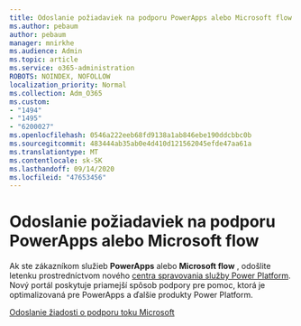 ```yaml
---
title: Odoslanie požiadaviek na podporu PowerApps alebo Microsoft flow
ms.author: pebaum
author: pebaum
manager: mnirkhe
ms.audience: Admin
ms.topic: article
ms.service: o365-administration
ROBOTS: NOINDEX, NOFOLLOW
localization_priority: Normal
ms.collection: Adm_O365
ms.custom:
- "1494"
- "1495"
- "6200027"
ms.openlocfilehash: 0546a222eeb68fd9138a1ab846ebe190ddcbbc0b
ms.sourcegitcommit: 483444ab35ab0e4d410d121562045efde47aa61a
ms.translationtype: MT
ms.contentlocale: sk-SK
ms.lasthandoff: 09/14/2020
ms.locfileid: "47653456"
---
```

# <a name="submit-powerapps-or-microsoft-flow-support-requests"></a>Odoslanie požiadaviek na podporu PowerApps alebo Microsoft flow

Ak ste zákazníkom služieb **PowerApps** alebo **Microsoft flow** , odošlite letenku prostredníctvom nového [centra spravovania služby Power Platform](https://admin.powerplatform.microsoft.com/support?newTicket&product=15819). Nový portál poskytuje priamejší spôsob podpory pre pomoc, ktorá je optimalizovaná pre PowerApps a ďalšie produkty Power Platform.

[Odoslanie žiadosti o podporu toku Microsoft](https://admin.powerplatform.microsoft.com/support?newTicket&product=Flow)
